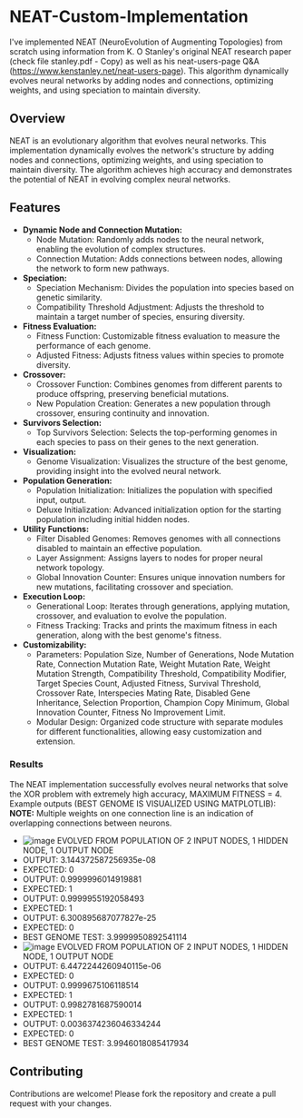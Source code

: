 # NEAT-Custom-Implementation
I've implemented NEAT (NeuroEvolution of Augmenting Topologies) from scratch using information from K. O Stanley's original NEAT research paper (check file stanley.pdf - Copy) as well as his neat-users-page Q&amp;A (https://www.kenstanley.net/neat-users-page). This algorithm dynamically evolves neural networks by adding nodes and connections, optimizing weights, and using speciation to maintain diversity.

## Overview

NEAT is an evolutionary algorithm that evolves neural networks. This implementation dynamically evolves the network's structure by adding nodes and connections, optimizing weights, and using speciation to maintain diversity. The algorithm achieves high accuracy and demonstrates the potential of NEAT in evolving complex neural networks.

## Features
- **Dynamic Node and Connection Mutation:**
  - Node Mutation: Randomly adds nodes to the neural network, enabling the evolution of complex structures.
  - Connection Mutation: Adds connections between nodes, allowing the network to form new pathways.
- **Speciation:**
  - Speciation Mechanism: Divides the population into species based on genetic similarity.
  - Compatibility Threshold Adjustment: Adjusts the threshold to maintain a target number of species, ensuring diversity.
- **Fitness Evaluation:**
  - Fitness Function: Customizable fitness evaluation to measure the performance of each genome.
  - Adjusted Fitness: Adjusts fitness values within species to promote diversity.
- **Crossover:**
  - Crossover Function: Combines genomes from different parents to produce offspring, preserving beneficial mutations.
  - New Population Creation: Generates a new population through crossover, ensuring continuity and innovation.
- **Survivors Selection:**
  - Top Survivors Selection: Selects the top-performing genomes in each species to pass on their genes to the next generation.
- **Visualization:**
  - Genome Visualization: Visualizes the structure of the best genome, providing insight into the evolved neural network.
- **Population Generation:**
  - Population Initialization: Initializes the population with specified input, output.
  - Deluxe Initialization: Advanced initialization option for the starting population including initial hidden nodes.
- **Utility Functions:**
  - Filter Disabled Genomes: Removes genomes with all connections disabled to maintain an effective population.
  - Layer Assignment: Assigns layers to nodes for proper neural network topology.
  - Global Innovation Counter: Ensures unique innovation numbers for new mutations, facilitating crossover and speciation.
- **Execution Loop:**
  - Generational Loop: Iterates through generations, applying mutation, crossover, and evaluation to evolve the population.
  - Fitness Tracking: Tracks and prints the maximum fitness in each generation, along with the best genome's fitness.
- **Customizability:**
  - Parameters: Population Size, Number of Generations, Node Mutation Rate, Connection Mutation Rate, Weight Mutation Rate, Weight Mutation Strength, Compatibility Threshold, Compatibility Modifier, Target Species Count, Adjusted Fitness, Survival Threshold, Crossover Rate, Interspecies Mating Rate, Disabled Gene Inheritance, Selection Proportion, Champion Copy Minimum, Global Innovation Counter, Fitness No Improvement Limit.
  - Modular Design: Organized code structure with separate modules for different functionalities, allowing easy customization and extension.

### Results

The NEAT implementation successfully evolves neural networks that solve the XOR problem with extremely high accuracy, MAXIMUM FITNESS = 4. Example outputs (BEST GENOME IS VISUALIZED USING MATPLOTLIB):
**NOTE:** Multiple weights on one connection line is an indication of overlapping connections between neurons.
- ![image](https://github.com/user-attachments/assets/bd4d240c-7583-4abd-8956-e8c02b970dc6) EVOLVED FROM POPULATION OF 2 INPUT NODES, 1 HIDDEN NODE, 1 OUTPUT NODE
- OUTPUT:  3.144372587256935e-08
- EXPECTED:  0
- OUTPUT:  0.9999996014919881
- EXPECTED:  1
- OUTPUT:  0.9999955192058493
- EXPECTED:  1
- OUTPUT:  6.300895687077827e-25
- EXPECTED:  0
- BEST GENOME TEST:  3.9999950892541114
- ![image](https://github.com/user-attachments/assets/27446b07-04a3-4849-9f83-bc81e3fcc50a) EVOLVED FROM POPULATION OF 2 INPUT NODES, 1 HIDDEN NODE, 1 OUTPUT NODE
- OUTPUT:  6.4472244260940115e-06
- EXPECTED:  0
- OUTPUT:  0.9999675106118514
- EXPECTED:  1
- OUTPUT:  0.9982781687590014
- EXPECTED:  1
- OUTPUT:  0.0036374236046334244
- EXPECTED:  0
- BEST GENOME TEST:  3.9946018085417934

## Contributing

Contributions are welcome! Please fork the repository and create a pull request with your changes.


